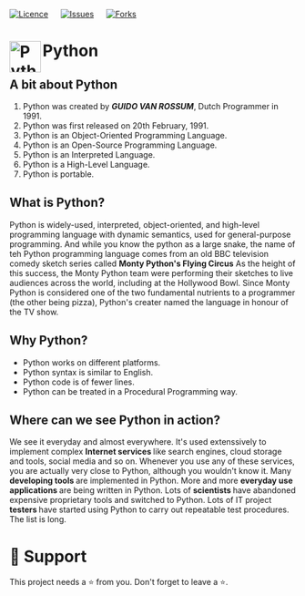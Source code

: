 [![Licence](https://img.shields.io/github/license/bishtanuj/python?style=for-the-badge)](./LICENSE) &emsp;
[![Issues](https://img.shields.io/github/issues/bishtanuj/python?style=for-the-badge)](./ISSUES) &emsp;
[![Forks](https://img.shields.io/github/forks/bishtanuj/python?style=for-the-badge)](./FORKS)

# Python <img align="left" alt="Python" width="55px" src="https://upload.wikimedia.org/wikipedia/commons/c/c3/Python-logo-notext.svg"/>

<!-- [![Fork](https://img.shields.io/github/forks/bishtanuj/python?label=fork&style=social)](https://github.com/bishtanuj/python/fork) -->

## A bit about Python
1. Python was created by ***GUIDO VAN ROSSUM***, Dutch Programmer in 1991.
2. Python was first released on 20th February, 1991.
3. Python is an Object-Oriented Programming Language.
4. Python is an Open-Source Programming Language.
5. Python is an Interpreted Language.
6. Python is a High-Level Language.
7. Python is portable.

## What is Python?
Python is widely-used, interpreted, object-oriented, and high-level programming language with dynamic semantics, used for general-purpose programming.
And while you know the python as a large snake, the name of teh Python programming language comes from an old BBC television comedy sketch series called <b>Monty Python's Flying Circus</b>
As the height of this success, the Monty Python team were performing their sketches to live audiences across the world, including at the Hollywood Bowl.
Since Monty Python is considered one of the two fundamental nutrients to a programmer (the other being pizza), Python's creater named the language in honour of the TV show.

## Why Python?
* Python works on different platforms.
* Python syntax is similar to English.
* Python code is of fewer lines.
* Python can be treated in a Procedural Programming way.

## Where can we see Python in action?
We see it everyday and almost everywhere. It's used extenssively to implement complex <b>Internet services </b> like search engines, cloud storage and tools, social media and so on. Whenever you use any of these services, you are actually very close to Python, although you wouldn't know it.
Many <b> developing tools </b> are implemented in Python. More and more <b> everyday use applications </b> are being written in Python. Lots of <b> scientists </b> have abandoned expensive proprietary tools and switched to Python. Lots of IT project <b> testers </b> have started using Python to carry out repeatable test procedures. The list is long.

# :pray: Support
This project needs a :star: from you. Don't forget to leave a :star:.
